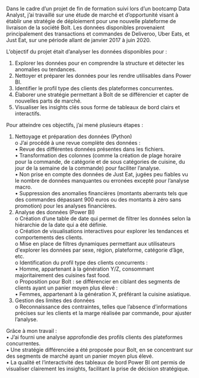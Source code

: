 Dans le cadre d’un projet de fin de formation suivi lors d’un bootcamp Data Analyst, j’ai travaillé sur une étude de marché et d’opportunité visant à établir une stratégie de déploiement pour une nouvelle plateforme de livraison de la société Bolt. Les données disponibles provenaient principalement des transactions et commandes de Deliveroo, Uber Eats, et Just Eat, sur une période allant de janvier 2017 à juin 2020.  

L’objectif du projet était d’analyser les données disponibles pour :
1.	Explorer les données pour en comprendre la structure et détecter les anomalies ou tendances.
2.	Nettoyer et préparer les données pour les rendre utilisables dans Power BI.
3.	Identifier le profil type des clients des plateformes concurrentes.
4.	Élaborer une stratégie permettant à Bolt de se différencier et capter de nouvelles parts de marché.
5.	Visualiser les insights clés sous forme de tableaux de bord clairs et interactifs.

Pour atteindre ces objectifs, j’ai mené plusieurs étapes :
1.	Nettoyage et préparation des données (Python)  
  o	J’ai procédé à une revue complète des données :  
    •	Revue des différentes données présentes dans les fichiers.  
    •	Transformation des colonnes (comme la création de plage horaire pour la commande, de catégorie et de sous catégories de cuisine, du jour de la semaine de la commande) pour faciliter l’analyse.  
    •	Non prise en compte des données de Just Eat, jugées peu fiables vu le nombre de données manquantes ou erronées excepté pour l’analyse macro.  
    •	Suppression des anomalies financières (montants aberrants tels que des commandes dépassant 900 euros ou des montants à zéro sans promotion) pour les analyses financières.  
2.	Analyse des données (Power BI)  
  o	Création d’une table de date qui permet de filtrer les données selon la hiérarchie de la date qui a été définie.  
  o	Création de visualisations interactives pour explorer les tendances et comportements des clients.  
  o	Mise en place de filtres dynamiques permettant aux utilisateurs d'explorer les données par sexe, région, plateforme, catégorie d’âge, etc.  
  o	Identification du profil type des clients concurrents :  
    •	Homme, appartenant à la génération Y/Z, consommant majoritairement des cuisines fast food.  
  o	Proposition pour Bolt : se différencier en ciblant des segments de clients ayant un panier moyen plus élevé :  
    •	Femmes, appartenant à la génération X, préférant la cuisine asiatique.  
3.	Gestion des limites des données  
  o	Reconnaissance des contraintes, telles que l’absence d’informations précises sur les clients et la marge réalisée par commande, pour ajuster l’analyse.  

Grâce à mon travail :  
•	J’ai fourni une analyse approfondie des profils clients des plateformes concurrentes.  
•	Une stratégie différenciée a été proposée pour Bolt, en se concentrant sur des segments de marché ayant un panier moyen plus élevé.  
•	La qualité et l’interactivité des tableaux de bord Power BI ont permis de visualiser clairement les insights, facilitant la prise de décision stratégique.  

